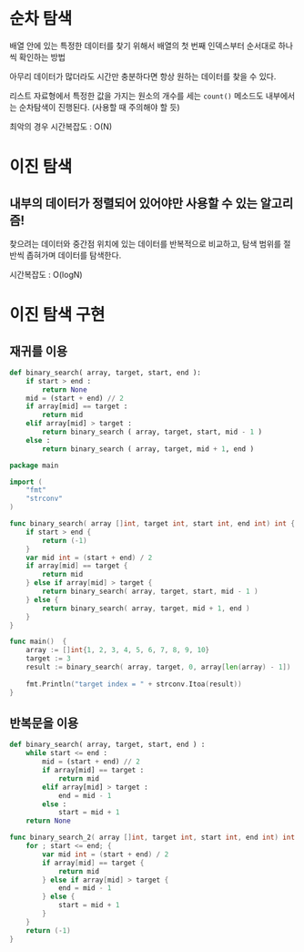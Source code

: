 # 순차 탐색

배열 안에 있는 특정한 데이터를 찾기 위해서 배열의 첫 번째 인덱스부터 순서대로 하나씩 확인하는 방법

아무리 데이터가 많더라도 시간만 충분하다면 항상 원하는 데이터를 찾을 수 있다.

리스트 자료형에서 특정한 값을 가지는 원소의 개수를 세는 `count()` 메소드도 내부에서는 순차탐색이 진행된다. (사용할 때 주의해야 할 듯)

최악의 경우 시간복잡도 : O(N)

# 이진 탐색

## 내부의 데이터가 정렬되어 있어야만 사용할 수 있는 알고리즘!

찾으려는 데이터와 중간점 위치에 있는 데이터를 반복적으로 비교하고, 탐색 범위를 절반씩 좁혀가며 데이터를 탐색한다.

시간복잡도 : O(logN)

# 이진 탐색 구현

## 재귀를 이용

```python
def binary_search( array, target, start, end ):
    if start > end :
        return None
    mid = (start + end) // 2
    if array[mid] == target :
        return mid
    elif array[mid] > target :
        return binary_search ( array, target, start, mid - 1 )
    else :
        return binary_search ( array, target, mid + 1, end )
```

```go
package main

import (
	"fmt"
	"strconv"
)

func binary_search( array []int, target int, start int, end int) int {
	if start > end {
		return (-1)
	}
	var mid int = (start + end) / 2
	if array[mid] == target {
		return mid
	} else if array[mid] > target {
		return binary_search( array, target, start, mid - 1 )
	} else {
		return binary_search( array, target, mid + 1, end )
	}
}

func main()  {
	array := []int{1, 2, 3, 4, 5, 6, 7, 8, 9, 10}
	target := 3
	result := binary_search( array, target, 0, array[len(array) - 1])
	
	fmt.Println("target index = " + strconv.Itoa(result))
}
```

## 반복문을 이용

```python
def binary_search( array, target, start, end ) :
    while start <= end :
        mid = (start + end) // 2
        if array[mid] == target :
            return mid
        elif array[mid] > target :
            end = mid - 1
        else :
            start = mid + 1
    return None
```

```go
func binary_search_2( array []int, target int, start int, end int) int {
    for ; start <= end; {
        var mid int = (start + end) / 2
        if array[mid] == target {
            return mid
        } else if array[mid] > target {
            end = mid - 1
        } else {
            start = mid + 1
        }
    }
    return (-1)
}
```